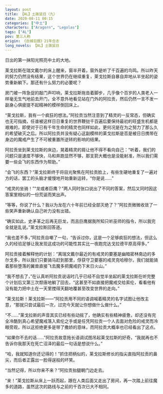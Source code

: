 ```yaml
---
layout: post
title: 【AL】土拨鼠日（九）
date: 2020-08-11 00:15
categories: ["中土"]
characters: ["Aragorn", "Legolas"]
tags: ["AL"]
pov: 第三人称
origin: 《白城日报》21年合志
long_novels: 【AL】土拨鼠日
---
```


日出的第一抹阳光照亮中土的大地。

莱戈拉斯在瑞文戴尔的床上醒来，窗半开着，窗外是听了千百遍的鸟鸣。所以昨天的努力仍然没有结果，这个世界仍在继续重复，莱戈拉斯自暴自弃地从半坐起的姿势重新躺下。那还有什么努力的必要呢？

房门被一阵急促的敲门声叩响，莱戈拉斯拖沓着脚步，几乎像个百岁的人类老人一样毫无生气地前去开门，全不意外地看见站在门外的阿拉贡，然后仍然一言不发一副身心俱疲提不起精神的模样倒回床上。

“莱戈拉斯，我有一个疯狂的想法。”阿拉贡当然注意到了精灵的一反常态，但确实也无可指摘，任谁被这样日日重复的世界鞭挞千百遍后要保持最初的旺盛生机都是艰难的，即使对于已有千年生命的精灵也同样如此，更何况是在为之努力了那么久的希望破灭之后。所以阿拉贡并没有疑心这副模样的莱戈拉斯是否是被日日携带在身边的魔戒产生了不可被重置所逆转的影响的结果。

阿拉贡坐到莱戈拉斯的床边，晃着精灵的肩让他不得不看向自己：“听着，我们的问题只是速度不够快，马和奔跑显然不够，那支箭大概也是没能射准，所以我们需要一些会飞的东西作为帮助。”

“会飞的东西？”莱戈拉斯终于将目光聚焦在阿拉贡脸上，有些生硬地重复了一遍对方的话，罢工的头脑才缓慢地开始重新运转，“你是说……”

“戒灵的坐骑！”“龙或者巨鹰？”两人同时张口说出了不同的答案，然后又同时因这答案里相似的一份荒诞而笑出声。

“等等，你说了什么？我以为龙在六十年前已经全部灭绝了？”阿拉贡微微收敛了一些笑声重新确认自己听力没有出错。

“确实如此，史矛革之后再无巨龙，而且巨鹰据我所知只听巫师的指令，所以我完全就是乱说。”莱戈拉斯回答道。

“我也差不多，”阿拉贡自嘲了一句，“告诉过你，这是一个足够疯狂的想法，但这么久的经验足够让我发现这成功的可能性其实比一夜跑完达戈拉德平原高得多。”

阿拉贡接着解释他的计划：“离瑞文戴尔最近的有戒灵的要塞是幽暗密林南边的多尔戈多，所以我们只要骑马赶到那里，俘获守卫要塞的戒灵克哈穆尔，我们就能骑着那些堕落的翼兽直接飞去魔多把魔戒扔下末日火山。”

“我不想去了，”在认真听阿拉贡说话时几乎已经不自觉半坐起的莱戈拉斯在听完整个计划后又第三次颓唐地躺了回去，“这甚至不如直接把魔戒交给索伦，看看他有没有能力把中土在一天里搅得天翻地覆甚至改变世界的走向。”

“莱戈拉斯！莱戈拉斯——”阿拉贡用不同的语调喊着精灵的名字试图让他改主意，“那就只尝试最后一次，过完今天就让你想做什么做什么。”

“不……”莱戈拉斯的声音其实已经有些动摇了，他确实有些精神疲惫，却还没有完全冷酷到真心希望魔戒落入索伦之手或是任凭阿拉贡一个人去面对危险的戒灵而冷眼旁观，所以这拒绝更多是带了撒娇的意味，而阿拉贡大概率也已经看出了这点。

“如果你不去的话……”阿拉贡故意拖长语调试图吊起莱戈拉斯的好奇，“我就再也不告诉你我那天在死亡沼泽的最后一句话是想说什么。”

“哈，我就知道你还记得的！”抓住把柄似的，莱戈拉斯修长的指尖直指阿拉贡的鼻尖，而后者正露出一脸得逞般的坏笑。

“当然记得，所以你来不来？”阿拉贡抬腿朝门边走去。

“来！”莱戈拉斯从床上一跃而起，跟在人类后面又走出了房间，再一次踏上前往魔多的道路，虽然这次的路线与之前的千百次已大不相同。

<br>

